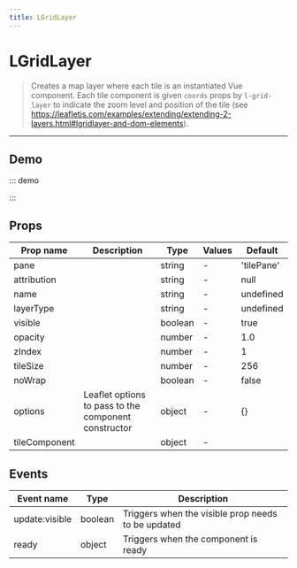 ```yaml
---
title: LGridLayer
---
```


# LGridLayer

> Creates a map layer where each tile is an instantiated Vue component.
> Each tile component is given `coords` props by `l-grid-layer` to indicate
> the zoom level and position of the tile
> (see https://leafletjs.com/examples/extending/extending-2-layers.html#lgridlayer-and-dom-elements).

---

## Demo

::: demo
<template>
<l-map style="height: 350px" :zoom="zoom" :center="center">
<l-tile-layer :url="url"></l-tile-layer>
<l-grid-layer :tile-component="tileComponent"></l-grid-layer>
</l-map>
</template>

<script>
import {LMap, LTileLayer, LGridLayer} from "wgis.leaflet.vue2";

export default {
  components: {
    LMap,
    LTileLayer,
    LGridLayer
  },
  data () {
    return {
      url: 'https://{s}.tile.openstreetmap.org/{z}/{x}/{y}.png',
      zoom: 8,
      center: [47.313220, -1.319482],
      tileComponent: {
        name: 'tile-component',
        props: {
          coords: {
            type: Object,
            required: true
          }
        },
        template: '<div>Coords: {{coords.x}}, {{coords.y}}, {{coords.z}}</div>'
      },
    };
  }
}
</script>

:::

## Props

| Prop name     | Description                                          | Type    | Values | Default    |
| ------------- | ---------------------------------------------------- | ------- | ------ | ---------- |
| pane          |                                                      | string  | -      | 'tilePane' |
| attribution   |                                                      | string  | -      | null       |
| name          |                                                      | string  | -      | undefined  |
| layerType     |                                                      | string  | -      | undefined  |
| visible       |                                                      | boolean | -      | true       |
| opacity       |                                                      | number  | -      | 1.0        |
| zIndex        |                                                      | number  | -      | 1          |
| tileSize      |                                                      | number  | -      | 256        |
| noWrap        |                                                      | boolean | -      | false      |
| options       | Leaflet options to pass to the component constructor | object  | -      | {}         |
| tileComponent |                                                      | object  | -      |            |

## Events

| Event name     | Type    | Description                                        |
| -------------- | ------- | -------------------------------------------------- |
| update:visible | boolean | Triggers when the visible prop needs to be updated |
| ready          | object  | Triggers when the component is ready               |
